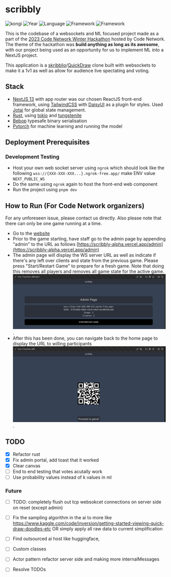 # scribbly
![kongi](https://img.shields.io/badge/kongi-purple?style=plastic) ![Year](https://img.shields.io/badge/Year-2023-red?style=plastic) ![Language](https://img.shields.io/badge/TypeScript-grey?style=plastic&logo=typescript)  ![Framework](https://img.shields.io/badge/NextJS13-grey?style=plastic&logo=next.js) ![Framework](https://img.shields.io/badge/Rust-red?style=plastic&logo=rust)

This is the codebase of a websockets and ML focused project made as a part of the [2023 Code Network Winter Hackathon](https://www.eventbrite.com.au/e/code-network-winter-hackathon-2023-tickets-656620267897) hosted by Code Network. The theme of the hackathon was **build anything as long as its awesome**, with our project being used as an opportunity for us to implement ML into a NextJS project.

This application is a [skribblio](https://skribbl.io/)/[QuickDraw](https://quickdraw.withgoogle.com/) clone built with websockets to make it a 1v1 as well as allow for audience live spectating and voting. 


## Stack
- [NextJS 13](https://nextjs.org/) with app router was our chosen ReactJS front-end framework, using [TailwindCSS](https://tailwindcss.com/) with [DaisyUI](https://daisyui.com/) as a plugin for styles. Used [Jotai](https://jotai.org/) for global state management.
- [Rust](https://www.rust-lang.org/), using [tokio](https://github.com/tokio-rs/tokio) and [tungstenite](https://github.com/snapview/tungstenite-rs)
- [Bebop](https://github.com/betwixt-labs/bebop) typesafe binary serialisation
- [Pytorch](https://pytorch.org/) for machine learning and running the model

## Deployment Prerequisites
### Development Testing 
- Host your own web socket server using `ngrok` which should look like the following `wss://{XXX-XXX-XXX...}.ngrok-free.app/` make ENV value `NEXT_PUBLIC_WS` 
- Do the same using `ngrok` again to host the front-end web component
- Run the project using `pnpm dev` 

## How to Run (For Code Network organizers)
For any unforeseen issue, please contact us directly. Also please note that there can only be one game running at a time. 

- Go to the [website](https://scribbly-alpha.vercel.app/)
- Prior to the game starting, have staff go to the admin page by appending "admin" to the URL as follows [https://scribbly-alpha.vercel.app/admin](https://scribbly-alpha.vercel.app/admin)
- The admin page will display the WS server URL as well as indicate if there's any left over clients and state from the previous game. Please press "Start/Restart Game" to prepare for a fresh game. Note that doing this removes all players and removes all game state for the active game. ![](./imgs/admin.png). 
- After this has been done, you can navigate back to the home page to display the URL to willing participants ![](./imgs//home.png). 

## TODO 
- [x] Refactor rust   
- [x] Fix admin portal, add toast that it worked
- [x] Clear canvas
- [ ] End to end testing that votes acutally work
- [ ] Use probability values instead of k values in ml

### Future
- [ ] TODO: completely flush out tcp websokcet connections on server side on reset (except admin)
- [ ] Fix the sampling algorithm in the ai to more like https://www.kaggle.com/code/inversion/getting-started-viewing-quick-draw-doodles-etc OR simply apply all raw data to current simplification
- [ ] Find outsourced ai host like huggingface,  
- [ ] Custom classes
- [ ] Actor pattern refactor server side and making more internalMessages
- [ ] Resolve TODOs

